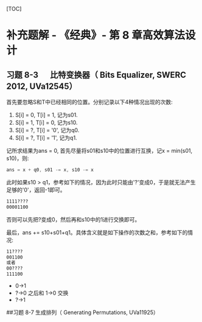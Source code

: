 
[TOC]



# 补充题解 - 《经典》- 第 8 章高效算法设计



## 习题 8-3 　 比特变换器（ Bits Equalizer, SWERC 2012, UVa12545）

首先要忽略S和T中已经相同的位置。分别记录以下4种情况出现的次数:

1. S[i] = 0, T[i] = 1, 记为s01.
2. S[i] = 1, T[i] = 0, 记为s10.
3. S[i] = ?, T[i] = '0', 记为q0.
4. S[i] = ?, T[i] = '1', 记为q1.

记所求结果为ans = 0, 首先尽量将s01和s10中的位置进行互换，记x = min(s01, s10)，则:

``` cpp
ans = x + q0, s01 -= x, s10 -= x
```

此时如果s10 > q1，参考如下的情况，因为此时只能由'?'变成0，于是就无法产生足够的'0'，返回-1即可。

```tex
1111????
00001100
```

否则可以先把?变成0，然后再和s10中的1进行交换即可。

最后，ans += s10+s01+q1。具体含义就是如下操作的次数之和，参考如下的情况:

```reStructuredText
11????
001100
或者
00????
111100
```

- 0->1
- ?->0 之后和 1->0 交换
- ?->1

##习题 8-7 生成排列（ Generating Permutations, UVa11925）

